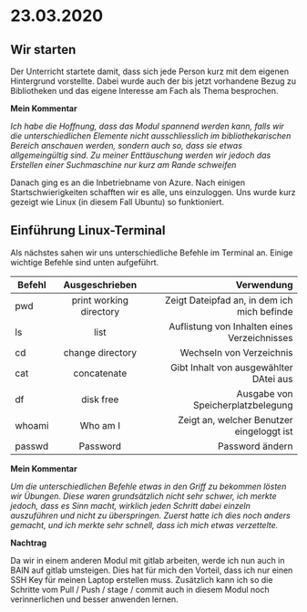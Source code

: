 # 23.03.2020


## Wir starten
Der Unterricht startete damit, dass sich jede Person kurz mit dem eigenen Hintergrund vorstellte. Dabei wurde auch der bis jetzt vorhandene Bezug zu Bibliotheken und das eigene Interesse am Fach als Thema besprochen.

**Mein Kommentar**

*Ich habe die Hoffnung, dass das Modul spannend werden kann, falls wir die unterschiedlichen Elemente nicht ausschliesslich im bibliothekarischen Bereich anschauen werden, sondern auch so, dass sie etwas allgemeingültig sind. Zu meiner Enttäuschung werden wir jedoch das Erstellen einer Suchmaschine nur kurz am Rande schweifen*

Danach ging es an die Inbetriebname von Azure. Nach einigen Startschwierigkeiten schafften wir es alle, uns einzuloggen. Uns wurde kurz gezeigt wie Linux (in diesem Fall Ubuntu) so funktioniert. 

## Einführung Linux-Terminal
Als nächstes sahen wir uns unterschiedliche Befehle im Terminal an. Einige wichtige Befehle sind unten aufgeführt. 

| Befehl        | Ausgeschrieben         | Verwendung                                          |
| ------------- |:----------------------:| ---------------------------------------------------:|
|pwd            |print working directory | Zeigt Dateipfad an, in dem ich mich befinde      |
|ls             |list                    | Auflistung von Inhalten eines Verzeichnisses     |
|cd             |change directory        |Wechseln von Verzeichnis                          |
|cat            |concatenate             | Gibt Inhalt von ausgewählter DAtei aus           |
|df             |disk free               | Ausgabe von Speicherplatzbelegung                |
|whoami         |Who am I                |Zeigt an, welcher Benutzer eingeloggt ist         |
|passwd         |Password                | Password ändern                                  |


**Mein Kommentar**

*Um die unterschiedlichen Befehle etwas in den Griff zu bekommen lösten wir Übungen. Diese waren grundsätzlich nicht sehr schwer, ich merkte jedoch, dass es Sinn macht, wirklich jeden Schritt dabei einzeln auszuführen und nicht zu überspringen. Zuerst hatte ich dies noch anders gemacht, und ich merkte sehr schnell, dass ich mich etwas verzettelte.*

**Nachtrag**

Da wir in einem anderen Modul mit gitlab arbeiten, werde ich nun auch in BAIN auf gitlab umsteigen. Dies hat für mich den Vorteil, dass ich nur einen SSH Key für meinen Laptop erstellen muss. Zusätzlich kann ich so die Schritte vom Pull / Push / stage / commit auch in diesem Modul noch verinnerlichen und besser anwenden lernen.  
